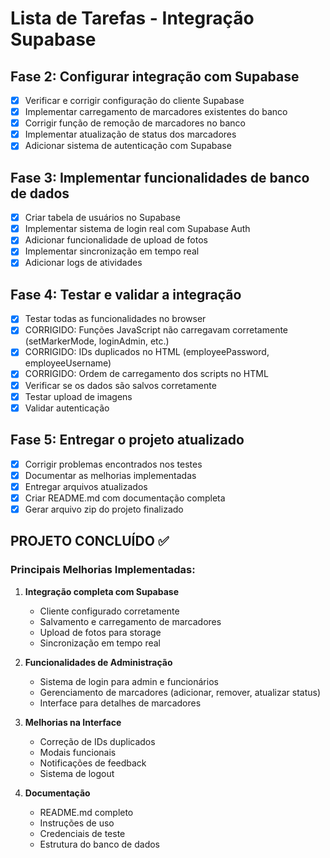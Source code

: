# Lista de Tarefas - Integração Supabase

## Fase 2: Configurar integração com Supabase
- [x] Verificar e corrigir configuração do cliente Supabase
- [x] Implementar carregamento de marcadores existentes do banco
- [x] Corrigir função de remoção de marcadores no banco
- [x] Implementar atualização de status dos marcadores
- [x] Adicionar sistema de autenticação com Supabase

## Fase 3: Implementar funcionalidades de banco de dados
- [x] Criar tabela de usuários no Supabase
- [x] Implementar sistema de login real com Supabase Auth
- [x] Adicionar funcionalidade de upload de fotos
- [x] Implementar sincronização em tempo real
- [x] Adicionar logs de atividades

## Fase 4: Testar e validar a integração
- [x] Testar todas as funcionalidades no browser
- [x] CORRIGIDO: Funções JavaScript não carregavam corretamente (setMarkerMode, loginAdmin, etc.)
- [x] CORRIGIDO: IDs duplicados no HTML (employeePassword, employeeUsername)
- [x] CORRIGIDO: Ordem de carregamento dos scripts no HTML
- [x] Verificar se os dados são salvos corretamente
- [x] Testar upload de imagens
- [x] Validar autenticação

## Fase 5: Entregar o projeto atualizado
- [x] Corrigir problemas encontrados nos testes
- [x] Documentar as melhorias implementadas
- [x] Entregar arquivos atualizados
- [x] Criar README.md com documentação completa
- [x] Gerar arquivo zip do projeto finalizado

## PROJETO CONCLUÍDO ✅

### Principais Melhorias Implementadas:
1. **Integração completa com Supabase**
   - Cliente configurado corretamente
   - Salvamento e carregamento de marcadores
   - Upload de fotos para storage
   - Sincronização em tempo real

2. **Funcionalidades de Administração**
   - Sistema de login para admin e funcionários
   - Gerenciamento de marcadores (adicionar, remover, atualizar status)
   - Interface para detalhes de marcadores

3. **Melhorias na Interface**
   - Correção de IDs duplicados
   - Modais funcionais
   - Notificações de feedback
   - Sistema de logout

4. **Documentação**
   - README.md completo
   - Instruções de uso
   - Credenciais de teste
   - Estrutura do banco de dados

